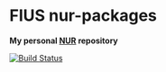 # FIUS nur-packages

**My personal [NUR](https://github.com/nix-community/NUR) repository**

[![Build Status](https://travis-ci.org/FIUS/nur-packages.svg?branch=master)](https://travis-ci.org/FIUS/nur-packages)


